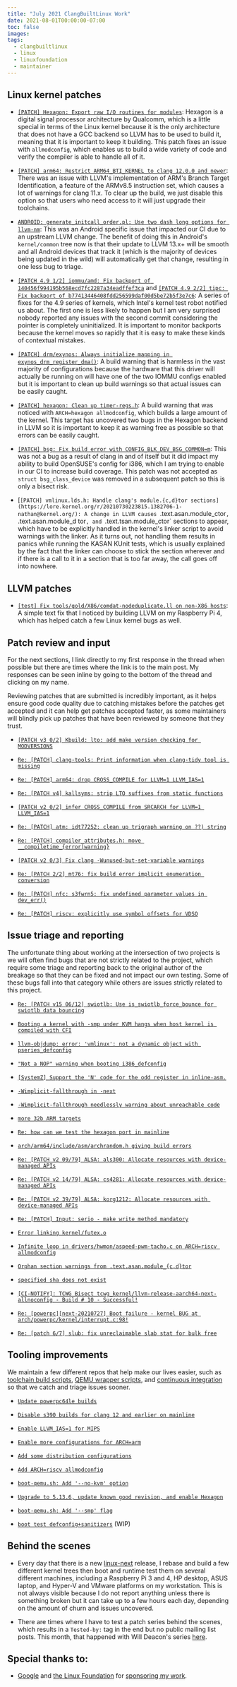 ```yaml
---
title: "July 2021 ClangBuiltLinux Work"
date: 2021-08-01T00:00:00-07:00
toc: false
images:
tags:
  - clangbuiltlinux
  - linux
  - linuxfoundation
  - maintainer
---
```



## Linux kernel patches

* [`[PATCH] Hexagon: Export raw I/O routines for modules`](https://lore.kernel.org/r/20210708233849.3140194-1-nathan@kernel.org/): Hexagon is a digital signal processor architecture by Qualcomm, which is a little special in terms of the Linux kernel because it is the only architecture that does not have a GCC backend so LLVM has to be used to build it, meaning that it is important to keep it building. This patch fixes an issue with `allmodconfig`, which enables us to build a wide variety of code and verify the compiler is able to handle all of it.

* [`[PATCH] arm64: Restrict ARM64_BTI_KERNEL to clang 12.0.0 and newer`](https://lore.kernel.org/r/20210709000627.3183718-1-nathan@kernel.org/): There was an issue with LLVM's implementation of ARM's Branch Target Identification, a feature of the ARMv8.5 instruction set, which causes a lot of warnings for clang 11.x. To clear up the build, we just disable this option so that users who need access to it will just upgrade their toolchains.

* [`ANDROID: generate_initcall_order.pl: Use two dash long options for llvm-nm`](https://android-review.googlesource.com/q/Iaef9f96af1d75b54eabc4bba38d2a3a58c3c2209): This was an Android specific issue that impacted our CI due to an upstream LLVM change. The benefit of doing this in Android's `kernel/common` tree now is that their update to LLVM 13.x+ will be smooth and all Android devices that track it (which is the majority of devices being updated in the wild) will automatically get that change, resulting in one less bug to triage.

* [`[PATCH 4.9 1/2] iommu/amd: Fix backport of 140456f994195b568ecd7fc2287a34eadffef3ca`](https://lore.kernel.org/r/20210727225650.726875-1-nathan@kernel.org/) and [`[PATCH 4.9 2/2] tipc: Fix backport of b77413446408fdd256599daf00d5be72b5f3e7c6`](https://lore.kernel.org/r/20210727225650.726875-2-nathan@kernel.org/): A series of fixes for the 4.9 series of kernels, which Intel's kernel test robot notified us about. The first one is less likely to happen but I am very surprised nobody reported any issues with the second commit considering the pointer is completely uninitialized. It is important to monitor backports because the kernel moves so rapidly that it is easy to make these kinds of contextual mistakes.

* [`[PATCH] drm/exynos: Always initialize mapping in exynos_drm_register_dma()`](https://lore.kernel.org/r/20210727233656.753002-1-nathan@kernel.org/): A build warning that is harmless in the vast majority of configurations because the hardware that this driver will actually be running on will have one of the two IOMMU configs enabled but it is important to clean up build warnings so that actual issues can be easily caught.

* [`[PATCH] hexagon: Clean up timer-regs.h`](https://lore.kernel.org/r/20210728001729.1960182-1-nathan@kernel.org/): A build warning that was noticed with `ARCH=hexagon allmodconfig`, which builds a large amount of the kernel. This target has uncovered two bugs in the Hexagon backend in LLVM so it is important to keep it as warning free as possible so that errors can be easily caught.

* [`[PATCH] bsg: Fix build error with CONFIG_BLK_DEV_BSG_COMMON=m`](https://lore.kernel.org/r/20210730012108.3385990-1-nathan@kernel.org/): This was not a bug as a result of clang in and of itself but it did impact my ability to build OpenSUSE's config for i386, which I am trying to enable in our CI to increase build coverage. This patch was not accepted as `struct bsg_class_device` was removed in a subsequent patch so this is only a bisect risk.

* [`[PATCH] vmlinux.lds.h: Handle clang's module.{c,d}tor sections](https://lore.kernel.org/r/20210730223815.1382706-1-nathan@kernel.org/): A change in LLVM causes `.text.asan.module_ctor`, `.text.asan.module_d tor`, and `.text.tsan.module_ctor` sections to appear, which have to be explicitly handled in the kernel's linker script to avoid warnings with the linker. As it turns out, not handling them results in panics while running the KASAN KUnit tests, which is usually explained by the fact that the linker can choose to stick the section wherever and if there is a call to it in a section that is too far away, the call goes off into nowhere.



## LLVM patches

* [`[test] Fix tools/gold/X86/comdat-nodeduplicate.ll on non-X86 hosts`](https://github.com/llvm/llvm-project/commit/5060224d9eed8b8359ed5090bb7c577b8575e9e7): A simple text fix that I noticed by building LLVM on my Raspberry Pi 4, which has helped catch a few Linux kernel bugs as well.



## Patch review and input

For the next sections, I link directly to my first response in the thread when possible but there are times where the link is to the main post. My responses can be seen inline by going to the bottom of the thread and clicking on my name.

Reviewing patches that are submitted is incredibly important, as it helps ensure good code quality due to catching mistakes before the patches get accepted and it can help get patches accepted faster, as some maintainers will blindly pick up patches that have been reviewed by someone that they trust.

* [`[PATCH v3 0/2] Kbuild: lto: add make version checking for MODVERSIONS`](https://lore.kernel.org/r/20210702032943.7865-1-lecopzer.chen@mediatek.com/)

* [`Re: [PATCH] clang-tools: Print information when clang-tidy tool is missing`](https://lore.kernel.org/r/YOD%2FbPIizKRSkB8w@Ryzen-9-3900X.localdomain/)

* [`Re: [PATCH] arm64: drop CROSS_COMPILE for LLVM=1 LLVM_IAS=1`](https://lore.kernel.org/r/YOEFGcTJC6AWFgs1@Ryzen-9-3900X.localdomain/)

* [`Re: [PATCH v4] kallsyms: strip LTO suffixes from static functions`](https://lore.kernel.org/r/1fd40e80-283f-62e9-a0fa-84ad68047a23@kernel.org/)

* [`[PATCH v2 0/2] infer CROSS_COMPILE from SRCARCH for LLVM=1 LLVM_IAS=1`](https://lore.kernel.org/r/20210708232522.3118208-1-ndesaulniers@google.com/)

* [`Re: [PATCH] atm: idt77252: clean up trigraph warning on ??) string`](https://lore.kernel.org/r/fd4f465b-86bd-129d-c6d9-e802b7c4815e@kernel.org/)

* [`Re: [PATCH] compiler_attributes.h: move __compiletime_{error|warning}`](https://lore.kernel.org/r/7c7d1639-7997-265e-aa77-ebe3d2fa05e6@kernel.org/)

* [`[PATCH v2 0/3] Fix clang -Wunused-but-set-variable warnings`](https://lore.kernel.org/r/20210726201924.3202278-1-morbo@google.com/)

* [`Re: [PATCH 2/2] mt76: fix build error implicit enumeration conversion`](https://lore.kernel.org/r/YP9Warx1zcUofVhJ@Ryzen-9-3900X.localdomain/)

* [`Re: [PATCH] nfc: s3fwrn5: fix undefined parameter values in dev_err()`](https://lore.kernel.org/r/YQBDvOG51Tl0ts+g@Ryzen-9-3900X.localdomain/)

* [`Re: [PATCH] riscv: explicitly use symbol offsets for VDSO`](https://lore.kernel.org/r/YQCnQARTYgAP9hbU@Ryzen-9-3900X.localdomain/)



## Issue triage and reporting

The unfortunate thing about working at the intersection of two projects is we will often find bugs that are not strictly related to the project, which require some triage and reporting back to the original author of the breakage so that they can be fixed and not impact our own testing. Some of these bugs fall into that category while others are issues strictly related to this project.

* [`Re: [PATCH v15 06/12] swiotlb: Use is_swiotlb_force_bounce for swiotlb data bouncing`](https://lore.kernel.org/r/YONOn1FEMufoTy80@Ryzen-9-3900X.localdomain/)

* [`Booting a kernel with -smp under KVM hangs when host kernel is compiled with CFI`](https://github.com/ClangBuiltLinux/linux/issues/1426)

* [`llvm-objdump: error: 'vmlinux': not a dynamic object with pseries_defconfig`](https://github.com/ClangBuiltLinux/linux/issues/1427)

* [`"Not a NOP" warning when booting i386_defconfig`](https://github.com/ClangBuiltLinux/linux/issues/1361)

* [`[SystemZ] Support the 'N' code for the odd register in inline-asm.`](https://reviews.llvm.org/D105502)

* [`-Wimplicit-fallthrough in -next`](https://groups.google.com/g/clang-built-linux/c/ebSSRhQLLG8/m/u3IvdBqfBQAJ)

* [`-Wimplicit-fallthrough needlessly warning about unreachable code`](https://bugs.llvm.org/show_bug.cgi?id=51094)

* [`more 32b ARM targets`](https://github.com/ClangBuiltLinux/continuous-integration2/issues/166)

* [`Re: how can we test the hexagon port in mainline`](https://lore.kernel.org/r/1ee8fc44-3e8c-91c0-7909-a636757dbda4@kernel.org/)

* [`arch/arm64/include/asm/archrandom.h giving build errors`](https://github.com/ClangBuiltLinux/linux/issues/1430)

* [`Re: [PATCH v2 09/79] ALSA: als300: Allocate resources with device-managed APIs`](https://lore.kernel.org/r/YPcnzVns1kz7wtxd@Ryzen-9-3900X.localdomain/)

* [`Re: [PATCH v2 14/79] ALSA: cs4281: Allocate resources with device-managed APIs`](https://lore.kernel.org/r/YPcoJ3dkoEkc4xtP@Ryzen-9-3900X.localdomain/)

* [`Re: [PATCH v2 39/79] ALSA: korg1212: Allocate resources with device-managed APIs`](https://lore.kernel.org/r/YPcm%2F2ayBvEiHqml@Ryzen-9-3900X.localdomain/)

* [`Re: [PATCH] Input: serio - make write method mandatory`](https://lore.kernel.org/r/YPd+nl30LwKWpEZa@Ryzen-9-3900X.localdomain/)

* [`Error linking kernel/futex.o`](https://github.com/ClangBuiltLinux/linux/issues/325)

* [`Infinite loop in drivers/hwmon/aspeed-pwm-tacho.c on ARCH=riscv allmodconfig`](https://github.com/ClangBuiltLinux/linux/issues/1431)

* [`Orphan section warnings from .text.asan.module_{c,d}tor`](https://github.com/ClangBuiltLinux/linux/issues/1432)

* [`specified sha does not exist`](https://gitlab.com/Linaro/tuxsuite/-/issues/125)

* [`[CI-NOTIFY]: TCWG Bisect tcwg_kernel/llvm-release-aarch64-next-allnoconfig - Build # 10 - Successful!`](https://groups.google.com/g/clang-built-linux/c/-kX5DNwv6tA/m/Gl7X5h8lAwAJ)

* [`Re: [powerpc][next-20210727] Boot failure - kernel BUG at arch/powerpc/kernel/interrupt.c:98!`](https://lore.kernel.org/r/YQGVZnMe9hFieF8D@Ryzen-9-3900X.localdomain/)

* [`Re: [patch 6/7] slub: fix unreclaimable slab stat for bulk free`](https://lore.kernel.org/r/YQXMHnWRsmfzKK00@archlinux-ax161/)



## Tooling improvements

We maintain a few different repos that help make our lives easier, such as [toolchain build scripts](https://github.com/ClangBuiltLinux/tc-build), [QEMU wrapper scripts](https://github.com/ClangBuiltLinux/boot-utils), and [continuous integration](https://github.com/ClangBuiltLinux/continuous-integration2) so that we catch and triage issues sooner.

* [`Update powerpc64le builds`](https://github.com/ClangBuiltLinux/continuous-integration2/pull/160)

* [`Disable s390 builds for clang 12 and earlier on mainline`](https://github.com/ClangBuiltLinux/continuous-integration2/pull/161)

* [`Enable LLVM_IAS=1 for MIPS`](https://github.com/ClangBuiltLinux/continuous-integration2/pull/170)

* [`Enable more configurations for ARCH=arm`](https://github.com/ClangBuiltLinux/continuous-integration2/pull/171)

* [`Add some distribution configurations`](https://github.com/ClangBuiltLinux/continuous-integration2/pull/172)

* [`Add ARCH=riscv allmodconfig`](https://github.com/ClangBuiltLinux/continuous-integration2/pull/173)

* [`boot-qemu.sh: Add '--no-kvm' option`](https://github.com/ClangBuiltLinux/boot-utils/pull/46)

* [`Upgrade to 5.13.6, update known good revision, and enable Hexagon`](https://github.com/ClangBuiltLinux/tc-build/pull/167)

* [`boot-qemu.sh: Add '--smp' flag`](https://github.com/ClangBuiltLinux/boot-utils/pull/47)

* [`boot test defconfig+sanitizers`](https://github.com/ClangBuiltLinux/continuous-integration2/issues/169) (WIP)



## Behind the scenes

* Every day that there is a new [linux-next](https://git.kernel.org/pub/scm/linux/kernel/git/next/linux-next.git/) release, I rebase and build a few different kernel trees then boot and runtime test them on several different machines, including a Raspberry Pi 3 and 4, HP desktop, ASUS laptop, and Hyper-V and VMware platforms on my workstation. This is not always visible because I do not report anything unless there is something broken but it can take up to a few hours each day, depending on the amount of churn and issues uncovered.

* There are times where I have to test a patch series behind the scenes, which results in a `Tested-by:` tag in the end but no public mailing list posts. This month, that happened with Will Deacon's series [here](https://lore.kernel.org/r/20210719123054.6844-1-will@kernel.org/).



## Special thanks to:

* [Google](https://www.google.com/) and [the Linux Foundation](https://www.linuxfoundation.org) for [sponsoring my work](https://www.linuxfoundation.org/press/press-release/google-funds-linux-kernel-developers-to-focus-exclusively-on-security).
